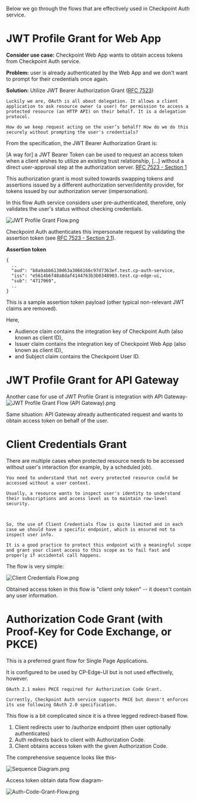 Below we go through the flows that are effectively used in Checkpoint Auth service.

 

# JWT Profile Grant for Web App
**Consider use case:** Checkpoint Web App wants to obtain access tokens from Checkpoint Auth service.

**Problem:** user is already authenticated by the Web App and we don't want to prompt for their credentials once again.

**Solution:** Utilize JWT Bearer Authorization Grant ([RFC 7523](https://datatracker.ietf.org/doc/html/rfc7523))


```
Luckily we are, OAuth is all about delegation. It allows a client application to ask resource owner (a user) for permission to access a protected resource (an HTTP API) on their behalf. It is a delegation protocol.

How do we keep request acting on the user’s behalf? How do we do this securely without prompting the user's credentials?
```


From the specification, the JWT Bearer Authorization Grant is:



[A way for] a JWT Bearer Token can be used to request an access token when a client wishes to utilize an existing trust relationship, […] without a direct user-approval step at the authorization server.
[RFC 7523 - Section 1](https://datatracker.ietf.org/doc/html/rfc7523#section-1)



This authorization grant is most suited towards swapping tokens and assertions issued by a different authorization server/identity provider, for tokens issued by our authorization server (impersonation).

 

In this flow Auth service considers user pre-authenticated, therefore, only validates the user's status without checking credentials.

![JWT Profile Grant Flow.png](/.attachments/JWT%20Profile%20Grant%20Flow-009f2dd3-e9db-4173-b259-8413e27ee26c.png)

 

Checkpoint Auth authenticates this impersonate request by validating the assertion token (see [RFC 7523 - Section 2.1](https://datatracker.ietf.org/doc/html/rfc7523#section-2.1)).

**Assertion token**

```
{
  ..
  "aud": "b8a9abb6130d63a3066166c97d7363ef.test.cp-auth-service,
  "iss": "e5614b6f48a8daf4144763b3b0348903.test.cp-edge-ui,
  "sub": "4717969",
  ..
}
```

This is a sample assertion token payload (other typical non-relevant JWT claims are removed).

Here,

- Audience claim contains the integration key of Checkpoint Auth (also known as client ID),
- Issuer claim contains the integration key of Checkpoint Web App (also known as client ID),
- and Subject claim contains the Checkpoint User ID.
 

# JWT Profile Grant for API Gateway
Another case for use of JWT Profile Grant is integration with API Gateway-
![JWT Profile Grant Flow (API Gateway).png](/.attachments/JWT%20Profile%20Grant%20Flow%20(API%20Gateway)-17496f69-d6be-4396-9d12-8d62355a10f0.png)


Same situation: API Gateway already authenticated request and wants to obtain access token on behalf of the user.


 

# Client Credentials Grant
There are multiple cases when protected resource needs to be accessed without user's interaction (for example, by a scheduled job).


```
You need to understand that not every protected resource could be accessed without a user context.

Usually, a resource wants to inspect user's identity to understand their subscriptions and access level as to maintain row-level security.

 

So, the use of Client Credentials flow is quite limited and in each case we should have a specific endpoint, which is ensured not to inspect user info.

It is a good practice to protect this endpoint with a meaningful scope and grant your client access to this scope as to fail fast and properly if accidental call happens.
```


The flow is very simple:

![Client Credentials Flow.png](/.attachments/Client%20Credentials%20Flow-8bb578b5-d0e9-4cb9-aaaa-bda16ef06588.png)

Obtained access token in this flow is "client only token" -- it doesn't contain any user information.

 

# Authorization Code Grant (with Proof-Key for Code Exchange, or PKCE)
This is a preferred grant flow for Single Page Applications.

It is configured to be used by CP-Edge-UI but is not used effectively, however.


```
OAuth 2.1 makes PKCE required for Authorization Code Grant.

Currently, Checkpoint Auth service supports PKCE but doesn't enforces its use following OAuth 2.0 specification.
```


This flow is a bit complicated since it is a three legged redirect-based flow.

1. Client redirects user to /authorize endpoint (then user optionally authenticates)
1. Auth redirects back to client with Authorization Code.
1. Client obtains access token with the given Authorization Code.
 

The comprehensive sequence looks like this-

![Sequence Diagram.png](/.attachments/Sequence%20Diagram-09c9bee4-b469-418d-9080-5aba9bc3cced.png)

 

Access token obtain data flow diagram-

![Auth-Code-Grant-Flow.png](/.attachments/Auth-Code-Grant-Flow-5c1a81b2-bef4-4a93-a926-82e2786d2f9b.png)